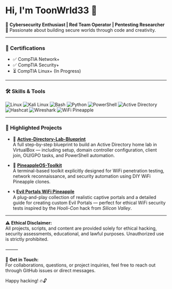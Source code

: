 # Hi, I'm ToonWrld33 👋

🔐 **Cybersecurity Enthusiast | Red Team Operator | Pentesting Researcher**  
📍 Passionate about building secure worlds through code and creativity.

---

### 🔑 **Certifications**
- ✅ CompTIA Network+
- ✅ CompTIA Security+
- ⏳ CompTIA Linux+ (In Progress)

---

### 🛠 **Skills & Tools**
![Linux](https://img.shields.io/badge/-Linux-333?style=flat&logo=linux)
![Kali Linux](https://img.shields.io/badge/-Kali%20Linux-333?style=flat&logo=kalilinux)
![Bash](https://img.shields.io/badge/-Bash-333?style=flat&logo=gnu-bash)
![Python](https://img.shields.io/badge/-Python-333?style=flat&logo=python)
![PowerShell](https://img.shields.io/badge/-PowerShell-333?style=flat&logo=powershell)
![Active Directory](https://img.shields.io/badge/-Active%20Directory-333?style=flat&logo=microsoft)
![Hashcat](https://img.shields.io/badge/-Hashcat-333?style=flat)
![Wireshark](https://img.shields.io/badge/-Wireshark-333?style=flat&logo=wireshark)
![WiFi Pineapple](https://img.shields.io/badge/-WiFi%20Pineapple-333?style=flat)

---

### 📂 **Highlighted Projects**

- 📐 **[Active-Directory-Lab-Blueprint](https://github.com/ToonWrld33/Active-Directory-Lab-Blueprint)**  
  A full step-by-step blueprint to build an Active Directory home lab in VirtualBox — including setup, domain controller configuration, client join, OU/GPO tasks, and PowerShell automation.

- 🍍 **[PineappleOS-Toolkit](https://github.com/ToonWrld33/PineappleOS-Toolkit)**  
  A terminal-based toolkit explicitly designed for WiFi penetration testing, network reconnaissance, and security automation using DIY WiFi Pineapple clones.

- 🌀 **[Evil Portals WiFi Pineapple](https://github.com/ToonWrld33/Evil-Portals-WiFi-Pineapple)**  
  A plug-and-play collection of realistic captive portals and a detailed guide for creating custom Evil Portals — perfect for ethical WiFi security tests inspired by the *Hooli-Con* hack from *Silicon Valley*.

---

⚠ **Ethical Disclaimer:**  
All projects, scripts, and content are provided solely for ethical hacking, security assessments, educational, and lawful purposes. Unauthorized use is strictly prohibited.

⸻

💬 **Get in Touch:**  
For collaborations, questions, or project inquiries, feel free to reach out through GitHub issues or direct messages.

Happy hacking! 🔥🔓

